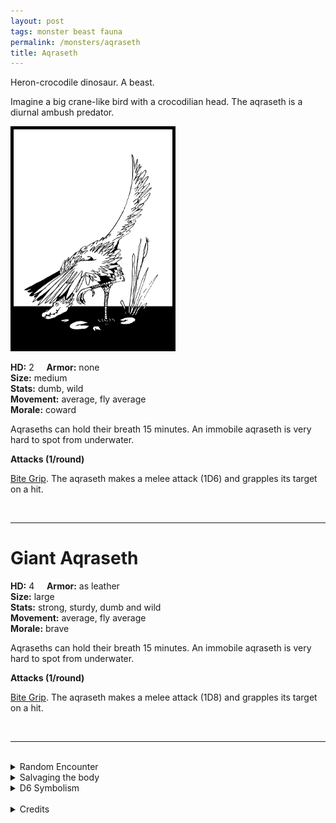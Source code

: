 ```yaml
---
layout: post
tags: monster beast fauna
permalink: /monsters/aqraseth
title: Aqraseth
---
```


Heron-crocodile dinosaur. A beast.

Imagine a big crane-like bird with a crocodilian head. The aqraseth is a diurnal ambush predator.

<img src="/images/Aqraseth.png" alt="Aqraseth"  height="350" style="border:5px solid black">


**HD:** 2  &nbsp; &nbsp;  **Armor:** none <br>
**Size:** medium <br>
**Stats:** dumb, wild <br>
**Movement:** average, fly average <br>
**Morale:** coward <br>

Aqraseths can hold their breath 15 minutes. An immobile aqraseth is very hard to spot from underwater.

**Attacks (1/round)**

<ins>Bite Grip</ins>. The aqraseth makes a melee attack (1D6) and grapples its target on a hit.

<br>

---

# Giant Aqraseth

**HD:** 4  &nbsp; &nbsp;  **Armor:** as leather <br>
**Size:** large <br>
**Stats:** strong, sturdy, dumb and wild <br>
**Movement:** average, fly average <br>
**Morale:** brave <br>

Aqraseths can hold their breath 15 minutes. An immobile aqraseth is very hard to spot from underwater.

**Attacks (1/round)**

<ins>Bite Grip</ins>. The aqraseth makes a melee attack (1D8) and grapples its target on a hit.

<br>

---

<br> 

<details markdown="1">
<summary>Random Encounter</summary>

1. **Monster:** 2D6 aqraseths or 1D4 giant aqraseths.
1. **Lair:** Very high mounds of dirt in shallow waters. 25% chance that there are eggs, 25% chance that there are hatchlings. <br>	&nbsp; OR <br>	**Omen:** Hissing sounds... from above?
1. **Spoor:** The floating body of a devoured catfish.
1. **Tracks:** Big duck-like tracks in the mud.
1. **Trace:** Many hissing noises far away in the sky.
1. **Trace:** Spitball of feathers and fish bones.
</details>

<details markdown="1">
<summary>Salvaging the body</summary>

Aqraseth meat is actually delicious, their bones make very good flutes, and their feathers are used in ceremonial garments. 
</details>

<details markdown="1">
<summary>D6 Symbolism</summary>
In local cultures the aqraseth is a symbol of ...

1. Patience
1. Traps
1. Intelligence
1. Fishing
1. The River
1. Sacred 
</details>

<br>

<details markdown="1">
<summary>Credits</summary>
Aqraseths are a creation of  [Richard J. Leblanc Jr](http://savevsdragon.blogspot.com/) found in the [Creature Compendium](https://www.drivethrurpg.com/product/147588/CC1-Creature-Compendium). I matched its abilities with those of a DnD crocodile and made a giant version, because it looks like a semi-plausible dinosaur species already. — SaltyGoo
</details>
